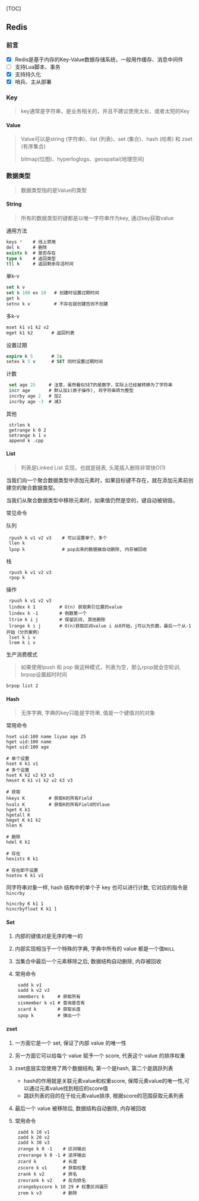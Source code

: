 [TOC]

## Redis

### 前言

- [x] Redis是基于内存的Key-Value数据存储系统，一般用作缓存、消息中间件
- [ ] 支持Lua脚本、事务
- [x] 支持持久化
- [x] 哨兵、主从部署

### Key

> key通常是字符串，是业务相关的，并且不建议使用太长、或者太短的Key

#### Value

> Value可以是string (字符串)、list (列表)、set (集合)、hash (哈希) 和 zset (有序集合)
>
> bitmap(位图)、hyperloglogs、geospatial(地理空间)

### 数据类型

> 数据类型指的是Value的类型

#### String

> 所有的数据类型的键都是以唯一字符串作为key, 通过key获取value

通用方法

~~~sql
keys *    # 线上禁用
del k	  # 删除
exists k  # 是否存在
type k    # 返回类型
ttl	k	  # 返回剩余存活时间
~~~

单k-v

```sql
set k v
set k 100 ex 10   # 创建时设置过期时间
get k
setnx k v 		  # 不存在就创建否则不创建
```

多k-v

```sql
mset k1 v1 k2 v2
mget k1 k2  	 # 返回列表
```

设置过期

```sql
expire k 5  	 # 5s
setex k 5 v		 # SET 同时设置过期时间
```

计数

```sql
 set age 25		# 注意，虽然看似SET的是数字，实际上已经被转换为了字符串
 incr age       # 默认加1(原子操作), 将字符串转为整型
 incrby age 2   # 加2
 incrby age -3  # 减3
```

其他

```
 strlen k
 getrange k 0 2
 setrange k 1 v
 append k .cpp
```

#### List

> 列表是Linked List 实现，也就是链表, 头尾插入删除非常快O(1)

当我们向一个聚合数据类型中添加元素时，如果目标键不存在，就在添加元素前创建空的聚合数据类型。

当我们从聚合数据类型中移除元素时，如果值仍然是空的，键自动被销毁。

常见命令

队列

```mysql
 rpush k v1 v2 v3	 # 可以设置单个、多个 
 llen k
 lpop k				 # pop出来的数据被自动删除, 内存被回收
```

栈

```mysql
 rpush k v1 v2 v3
 rpop k
```

操作

```mysql
 rpush k v1 v2 v3
 lindex k 1   		# O(n) 获取索引位置的value
 lindex k -1  		# 倒数第一个
 ltrim k i j  		# 保留区间, 其他删除
 lrange k i j 		# O(n)获取区间value i 从0开始，j可以为负数，最后一个从-1开始（分页案例）
 lset k i v
 lrem k i v
```

生产消费模式

> 如果使用lpush 和 pop 做这种模式，列表为空，那么rpop就会空轮训, brpop设置超时时间

~~~mysql
brpop list 2
~~~

#### Hash

> 无序字典, 字典的key只能是字符串, 值是一个键值对的对象

常用命令

```mysql
hset uid:100 name liyao age 25
hget uid:100 name
hget uid:100 age
 
# 单个设置
hset K k1 v1
# 多个设置
hset K k2 v2 k3 v3
hmset K k1 v1 k2 v2 k3 v3

# 获取
hkeys K 		# 获取K的所有Field
hvals K			# 获取K的所有Field的Vlaue
hget K k1
hgetall K
hmget K k1 k2
hlen K

# 删除
hdel K k1

# 存在
hexists K k1

# 存在即不设置
hsetnx K k1 v1
```

同字符串对象一样, hash 结构中的单个子 key 也可以进行计数, 它对应的指令是 `hincrby`

```
hincrby K k1 1
hincrbyfloat K k1 1
```

#### Set

1. 内部的键值对是无序的唯一的

2. 内部实现相当于一个特殊的字典, 字典中所有的 value 都是一个值`NULL`

3. 当集合中最后一个元素移除之后, 数据结构自动删除, 内存被回收

4. 常用命令

    ```
     sadd k v1
     sadd k v2 v3
     smembers k     # 获取所有
     sismember k v1 # 查询是否有
     scard k        # 获取长度
     spop k         # 弹出一个
    ```

#### zset

1. 一方面它是一个 set, 保证了内部 value 的唯一性

2. 另一方面它可以给每个 value 赋予一个 score, 代表这个 value 的排序权重

3. zset底层实现使用了两个数据结构, 第一个是hash, 第二个是跳跃列表

    - hash的作用就是关联元素value和权重score, 保障元素value的唯一性,可以通过元素value找到相应的score值
    - 跳跃列表的目的在于给元素value排序, 根据score的范围获取元素列表

4. 最后一个 value 被移除后, 数据结构自动删除, 内存被回收

5. 常用命令

    ```
     zadd k 10 v1
     zadd k 20 v2
     zadd k 30 v3
     zrange k 0 -1    # 区间输出
     zrevrange k 0 -1 # 逆序输出
     zcard k          # 长度
     zscore k v1      # 获取权重
     zrank k v2       # 排名
     zrevrank k v2    # 反向排名
     zrangebyscore k 10 29 # 权重区间遍历
     zrem k v3        # 删除
    ```

